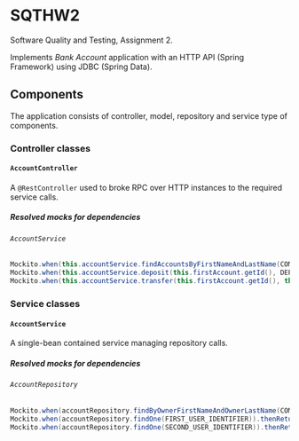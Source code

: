 # SQTHW2

Software Quality and Testing, Assignment 2.

Implements *Bank Account* application with an HTTP API (Spring Framework) using JDBC (Spring Data).

## Components

The application consists of controller, model, repository and service type of components.

### Controller classes

#### `AccountController`

A `@RestController` used to broke RPC over HTTP instances to the required service calls.

##### Resolved mocks for dependencies

###### `AccountService`

```java
Mockito.when(this.accountService.findAccountsByFirstNameAndLastName(COMMON_FIRST_NAME, COMMON_LAST_NAME)).thenReturn(Collections.singletonList(this.firstAccount));
Mockito.when(this.accountService.deposit(this.firstAccount.getId(), DEPOSIT_AMOUNT)).thenReturn(this.nilAccount);
Mockito.when(this.accountService.transfer(this.firstAccount.getId(), this.secondAccount.getId(), TRANSFER_AMOUNT)).thenReturn(this.nilAccount);
```

### Service classes

#### `AccountService`

A single-bean contained service managing repository calls.

##### Resolved mocks for dependencies

###### `AccountRepository`

```java
Mockito.when(accountRepository.findByOwnerFirstNameAndOwnerLastName(COMMON_FIRST_NAME, COMMON_LAST_NAME)).thenReturn(Collections.singletonList(firstAccount));
Mockito.when(accountRepository.findOne(FIRST_USER_IDENTIFIER)).thenReturn(firstAccount);
Mockito.when(accountRepository.findOne(SECOND_USER_IDENTIFIER)).thenReturn(secondAccount);
```